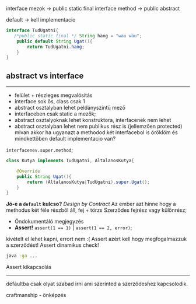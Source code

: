 interface mezok -> public static final
interface method -> public abstract

default -> kell implementacio

```java
interface TudUgatni{
   /*public static final */ String hang = "wau wau";
    public default String Ugat(){
        return TudUgatni.hang;
    }
}
```


## abstract vs interface
----
* felület + részleges megvalósítás
* interface sok ős, class csak 1
* abstract osztalyban lehet példányszintű mező
* interfaceben csak static a mezők;
* abstract osztalyoknak lehet konstruktora, interfacenek nem lehet
* abstract osztalyban lehet nem publikus rész is (jellemzően protected)
mivan akkor ha ugyanazt a methodod két interfacebol is öröklöm és mindkettőben default implementacio van?

```interfacenev.super.method```;

```java
class Kutya implements TudUgatni, AltalanosKutya{

    @Override
    public String Ugat(){
        return (AltalanosKutya|TudUgatni).super.Ugat();
    }
}
```

**Jó-e a ```default``` kulcso?**
*Design by Contract*
Az ember azt hinne hogy a methodus két féle részből áll, fej + törzs
Szerződes fejrész vagy különrész;
* Öndokumentáló megjegyzés
* **Assert!** ```assert(1 == 1)``` |  ```assert(1 == 2, error)```;

kivételt el lehet kapni, errort nem :(
Assert azért kell hogy megfogalmazzuk a szerződést!
Assert dinamikus check!
```bash
java -ga ...
```
Assert kikapcsolás



----
defaultba csak olyat szabad irni ami szerinted a szerződeshez kapcsolodik.

craftmanship - önképzés